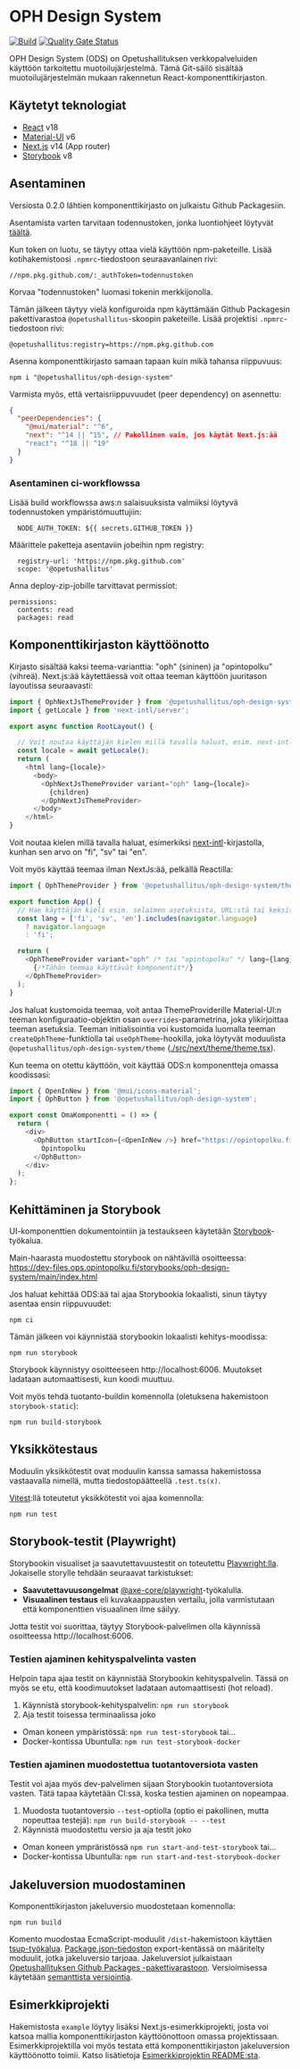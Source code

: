 # OPH Design System

[![Build](https://github.com/Opetushallitus/oph-design-system/actions/workflows/build.yml/badge.svg)](https://github.com/Opetushallitus/oph-design-system/actions/workflows/build.yml)
[![Quality Gate Status](https://sonarcloud.io/api/project_badges/measure?project=Opetushallitus_oph-design-system&metric=alert_status)](https://sonarcloud.io/summary/new_code?id=Opetushallitus_oph-design-system)

OPH Design System (ODS) on Opetushallituksen verkkopalveluiden käyttöön tarkoitettu muotoilujärjestelmä.
Tämä Git-säilö sisältää muotoilujärjestelmän mukaan rakennetun React-komponenttikirjaston.

## Käytetyt teknologiat

- [React](https://react.dev/) v18
- [Material-UI](https://mui.com/material-ui/getting-started/) v6
- [Next.js](https://nextjs.org/) v14 (App router)
- [Storybook](https://storybook.js.org/) v8

## Asentaminen

Versiosta 0.2.0 lähtien komponenttikirjasto on julkaistu Github Packagesiin.

Asentamista varten tarvitaan todennustoken, jonka luontiohjeet löytyvät [täältä](https://docs.github.com/en/authentication/keeping-your-account-and-data-secure/managing-your-personal-access-tokens#creating-a-personal-access-token-classic).

Kun token on luotu, se täytyy ottaa vielä käyttöön npm-paketeille. Lisää kotihakemistoosi `.npmrc`-tiedostoon seuraavanlainen rivi:

```
//npm.pkg.github.com/:_authToken=todennustoken
```

Korvaa "todennustoken" luomasi tokenin merkkijonolla.

Tämän jälkeen täytyy vielä konfiguroida npm käyttämään Github Packagesin pakettivarastoa `@opetushallitus`-skoopin paketeille. Lisää projektisi `.npmrc`-tiedostoon rivi:

```
@opetushallitus:registry=https://npm.pkg.github.com
```

Asenna komponenttikirjasto samaan tapaan kuin mikä tahansa riippuvuus:

```
npm i "@opetushallitus/oph-design-system"
```

Varmista myös, että vertaisriippuvuudet (peer dependency) on asennettu:

```json
{
  "peerDependencies": {
    "@mui/material": "^6",
    "next": "^14 || ^15", // Pakollinen vain, jos käytät Next.js:ää
    "react": "^18 || ^19"
  }
}
```

### Asentaminen ci-workflowssa

Lisää build workflowssa aws:n salaisuuksista valmiiksi löytyvä todennustoken ympäristömuuttujiin: 

```
  NODE_AUTH_TOKEN: ${{ secrets.GITHUB_TOKEN }}
```

Määrittele paketteja asentaviin jobeihin npm registry:

```
  registry-url: 'https://npm.pkg.github.com'
  scope: '@opetushallitus'
```

Anna deploy-zip-jobille tarvittavat permissiot:

```
permissions:
  contents: read
  packages: read
```

## Komponenttikirjaston käyttöönotto

Kirjasto sisältää kaksi teema-varianttia: "oph" (sininen) ja "opintopolku" (vihreä).
Next.js:ää käytettäessä voit ottaa teeman käyttöön juuritason layoutissa seuraavasti:

```js
import { OphNextJsThemeProvider } from '@opetushallitus/oph-design-system/next/theme';
import { getLocale } from 'next-intl/server';

export async function RootLayout() {

  // Voit noutaa käyttäjän kielen millä tavalla haluat, esim. next-intl-kirjastolla
  const locale = await getLocale();
  return (
    <html lang={locale}>
      <body>
        <OphNextJsThemeProvider variant="oph" lang={locale}>
          {children}
        </OphNextJsThemeProvider>
      </body>
    </html>
}
```

Voit noutaa kielen millä tavalla haluat, esimerkiksi [next-intl](https://next-intl-docs.vercel.app/docs/getting-started/app-router/without-i18n-routing)-kirjastolla, kunhan sen arvo on "fi", "sv" tai "en".

Voit myös käyttää teemaa ilman NextJs:ää, pelkällä Reactilla:

```js
import { OphThemeProvider } from '@opetushallitus/oph-design-system/theme';

export function App() {
  // Hae käyttäjän kieli esim. selaimen asetuksista, URL:stä tai keksistä
  const lang = ['fi', 'sv', 'en'].includes(navigator.language)
    ? navigator.language
    : 'fi';

  return (
    <OphThemeProvider variant="oph" /* tai "opintopolku" */ lang={lang}>
      {/*Tähän teemaa käyttävät komponentit*/}
    </OphThemeProvider>
  );
}
```

Jos haluat kustomoida teemaa, voit antaa ThemeProviderille Material-UI:n teeman konfiguraatio-objektin osan `overrides`-parametrina, joka ylikirjoittaa teeman asetuksia.
Teeman initialisointia voi kustomoida luomalla teeman `createOphTheme`-funktiolla tai `useOphTheme`-hookilla, joka löytyvät moduulista `@opetushallitus/oph-design-system/theme` ([./src/next/theme/theme.tsx](./src/next/theme/theme.tsx)).

Kun teema on otettu käyttöön, voit käyttää ODS:n komponentteja omassa koodissasi:

```js
import { OpenInNew } from '@mui/icons-material';
import { OphButton } from '@opetushallitus/oph-design-system';

export const OmaKomponentti = () => {
  return (
    <div>
      <OphButton startIcon={<OpenInNew />} href="https://opintopolku.fi">
        Opintopolku
      </OphButton>
    </div>
  );
};
```

## Kehittäminen ja Storybook

UI-komponenttien dokumentointiin ja testaukseen käytetään [Storybook](https://storybook.js.org/)-työkalua.

Main-haarasta muodostettu storybook on nähtävillä osoitteessa:
https://dev-files.ops.opintopolku.fi/storybooks/oph-design-system/main/index.html

Jos haluat kehittää ODS:ää tai ajaa Storybookia lokaalisti, sinun täytyy asentaa ensin riippuvuudet:

```
npm ci
```

Tämän jälkeen voi käynnistää storybookin lokaalisti kehitys-moodissa:

```
npm run storybook
```

Storybook käynnistyy osoitteeseen http://localhost:6006. Muutokset ladataan automaattisesti, kun koodi muuttuu.

Voit myös tehdä tuotanto-buildin komennolla (oletuksena hakemistoon `storybook-static`):

```
npm run build-storybook
```

## Yksikkötestaus

Moduulin yksikkötestit ovat moduulin kanssa samassa hakemistossa vastaavalla nimellä, mutta tiedostopäätteellä `.test.ts(x)`.

[Vitest](https://vitest.dev):llä toteutetut yksikkötestit voi ajaa komennolla:

```
npm run test
```

## Storybook-testit (Playwright)

Storybookin visualiset ja saavutettavuustestit on toteutettu [Playwright:lla](https://playwright.dev). Jokaiselle storylle tehdään seuraavat tarkistukset:

- **Saavutettavuusongelmat** [@axe-core/playwright](https://github.com/dequelabs/axe-core-npm/blob/develop/packages/playwright/README.md)-työkalulla.
- **Visuaalinen testaus** eli kuvakaappausten vertailu, jolla varmistutaan että komponenttien visuaalinen ilme säilyy.

Jotta testit voi suorittaa, täytyy Storybook-palvelimen olla käynnissä osoitteessa http://localhost:6006.

### Testien ajaminen kehityspalvelinta vasten

Helpoin tapa ajaa testit on käynnistää Storybookin kehityspalvelin. Tässä on myös se etu, että koodimuutokset ladataan automaattisesti (hot reload).

1. Käynnistä storybook-kehityspalvelin: `npm run storybook`
2. Aja testit toisessa terminaalissa joko

- Oman koneen ympäristössä: `npm run test-storybook` tai...
- Docker-kontissa Ubuntulla: `npm run test-storybook-docker`

### Testien ajaminen muodostettua tuotantoversiota vasten

Testit voi ajaa myös dev-palvelimen sijaan Storybookin tuotantoversiota vasten. Tätä tapaa käytetään CI:ssä, koska testien ajaminen on nopeampaa.

1. Muodosta tuotantoversio `--test`-optiolla (optio ei pakollinen, mutta nopeuttaa testejä): `npm run build-storybook -- --test`
2. Käynnistä muodostettu versio ja aja testit joko

- Oman koneen ympräristössä `npm run start-and-test-storybook` tai...
- Docker-kontissa Ubuntulla: `npm run start-and-test-storybook-docker`

## Jakeluversion muodostaminen

Komponenttikirjaston jakeluversio muodostetaan komennolla:

```
npm run build
```

Komento muodostaa EcmaScript-moduulit `/dist`-hakemistoon käyttäen [tsup-työkalua](https://tsup.egoist.dev/). [Package.json-tiedoston](./package.json) export-kentässä on määritelty moduulit, jotka jakeluversio tarjoaa. Jakeluversiot julkaistaan [Opetushallituksen Github Packages -pakettivarastoon](https://github.com/orgs/Opetushallitus/packages). Versioimisessa käytetään [semanttista versiointia](https://semver.org/).

## Esimerkkiprojekti

Hakemistosta `example` löytyy lisäksi Next.js-esimerkkiprojekti, josta voi katsoa mallia komponenttikirjaston käyttöönottoon omassa projektissaan. Esimerkkiprojektilla voi myös testata että komponenttikirjaston jakeluversion käyttöönotto toimii.
Katso lisätietoja [Esimerkkiprojektin README:sta](./example/README.md).
